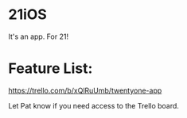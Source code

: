 # 21iOS 
It's an app.  For 21!
# Feature List:
https://trello.com/b/xQlRuUmb/twentyone-app

Let Pat know if you need access to the Trello board.
